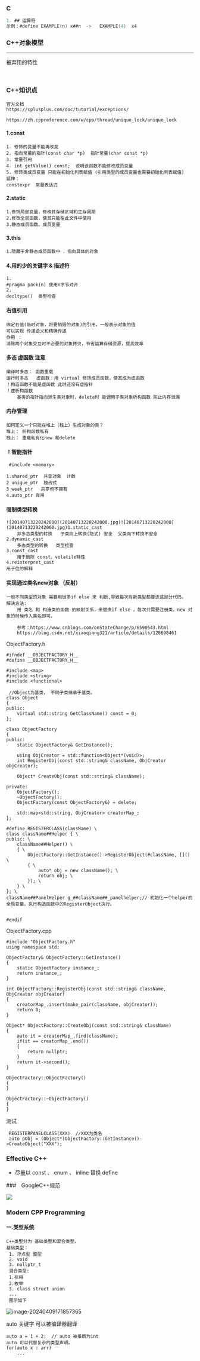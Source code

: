 ### C

```c
1. ## 运算符
示例：#define EXAMPLE(n) x##n  ->   EXAMPLE(4)  x4
```



### C++对象模型

****

被弃用的特性
```C++
	

```





### C++知识点

```
官方文档
https://cplusplus.com/doc/tutorial/exceptions/

https://zh.cppreference.com/w/cpp/thread/unique_lock/unique_lock
```



#### 1.const

```
1. 修饰的变量不能再改变
2. 指向常量的指针(const char *p)  指针常量(char const *p)
3. 常量引用 
4. int getValue() const;  说明该函数不能修改成员变量
5. 修饰类成员变量 只能在初始化列表赋值 (引用类型的成员变量也需要初始化列表赋值)
延伸：
constexpr  常量表达式
```

#### 2.static

```
1.修饰局部变量，修改其存储区域和生存周期
2.修改全局函数，使其只能在此文件中使用
3.静态成员函数、成员变量 
```

#### 3.this

```
1.隐藏于非静态成员函数中 ，指向具体的对象
```

#### 4.用的少的关键字 & 描述符

```
1.
#pragma pack(n) 使用n字节对齐
2. 
decltype()  类型检查
```

#### 右值引用

```
绑定右值(临时对象，将要销毁的对象)的引用。一般表示对象的值
可以实现 传递语义和精确传递
作用 ：
消除两个对象交互时不必要的对象拷贝，节省运算存储资源，提高效率
```

#### 多态  虚函数 注意

```
编译时多态： 函数重载
运行时多态   虚函数：用 virtual 修饰成员函数，使其成为虚函数
！构造函数不能是虚函数 此时还没有虚指针
！虚析构函数
	基类的指针指向派生类对象时，delete时 能调用子类对象析构函数 防止内存泄漏
```

#### 内存管理

```
如何定义一个只能在堆上（栈上）生成对象的类？
堆上： 析构函数私有
栈上： 重载私有化new 和delete
```

#### ！智能指针

```
 #include <memory>

1.shared_ptr  共享对象  计数
2 unique_ptr  独占式
3 weak_ptr   共享但不拥有
4.auto_ptr 弃用
```

#### 强制类型转换

```
![20140713220242000](20140713220242000.jpg)![20140713220242000](20140713220242000.jpg)1.static_cast
	非多态类型的转换   子类向上转换(隐式) 安全  父类向下转换不安全
2.dynamic_cast
	多态类型的转换   类型检查
3.const_cast
	用于删除 const、volatile特性
4.reinterpret_cast
用于位的解释

```

####  实现通过类名new对象 （反射）

```
一般不同类型的对象 需要用很多if else 来 判断,导致每次有新类型都要该这部分代码。
解决方法:
	用 类名 和 构造类的函数 的映射关系，来替换if else ，每次只需要注册类，new 对象的时候传入类名即可。
	
	参考：https://www.cnblogs.com/onStateChange/p/6590543.html
	https://blog.csdn.net/xiaoqiang321/article/details/128698461
```



ObjectFactory.h

```
#ifndef __OBJECTFACTORY_H__
#define __OBJECTFACTORY_H__
 
#include <map>
#include <string>
#include <functional>
 
 //Object为基类， 不同子类继承于基类。
class Object
{
public:
    virtual std::string GetClassName() const = 0;
};
 
class ObjectFactory
{
public:
    static ObjectFactory& GetInstance();
 
    using ObjCreator = std::function<Object*(void)>;
    int RegisterObj(const std::string& className, ObjCreator objCreator);
 
    Object* CreateObj(const std::string& className);
 
private:
    ObjectFactory();
    ~ObjectFactory();
    ObjectFactory(const ObjectFactory&) = delete;
 
    std::map<std::string, ObjCreator> creatorMap_;
};

#define REGISTERCLASS(className) \
class className##Helper { \
public: \
    className##Helper() \
    { \
        ObjectFactory::GetInstance()->RegisterObject(#className, []() \
        { \
            auto* obj = new className(); \
            return obj; \
        }); \
    } \
}; \
className##PanelHelper g_##className##_panelhelper;// 初始化一个helper的全局变量，执行构造函数中的RegisterObject执行。


#endif
```

ObjectFactory.cpp

```
#include "ObjectFactory.h"
using namespace std;
 
ObjectFactory& ObjectFactory::GetInstance()
{
    static ObjectFactory instance_;
    return instance_;
}
 
int ObjectFactory::RegisterObj(const std::string& className, ObjCreator objCreator)
{
    creatorMap_.insert(make_pair(className, objCreator));
    return 0;
}
 
Object* ObjectFactory::CreateObj(const std::string& className)
{
    auto it = creatorMap_.find(className);
    if(it == creatorMap_.end())
    {
        return nullptr;
    }
    return it->second();
}
 
ObjectFactory::ObjectFactory()
{
}
 
ObjectFactory::~ObjectFactory()
{
}
```

测试

```
 REGISTERPANELCLASS(XXX)  //XXX为类名
 auto pObj = (Object*)ObjectFactory::GetInstance()->CreateObject("XXX");
```









### Effective C++

+ 尽量以  const 、 enum 、 inline 替换 define



###　GoogleC++规范

![](C++.assets/20140713220242000.jpg)

### Modern CPP Programming

#### 一.类型系统

```
C++类型分为 基础类型和混合类型。
基础类型： 
 1. 浮点型 整型
 2. void
 3. nullptr_t
 混合类型:
 1.引用
 2.枚举
 3. class struct union
 ...
 图示如下
```

![image-20240409171857365](C++.assets/image-20240409171857365.png)

auto 关键字 可以被编译器翻译 

```
auto a = 1 + 2;  // auto 被推断为int
auto 可以代替复杂的类型声明。
for(auto x : arr)
	...
```

